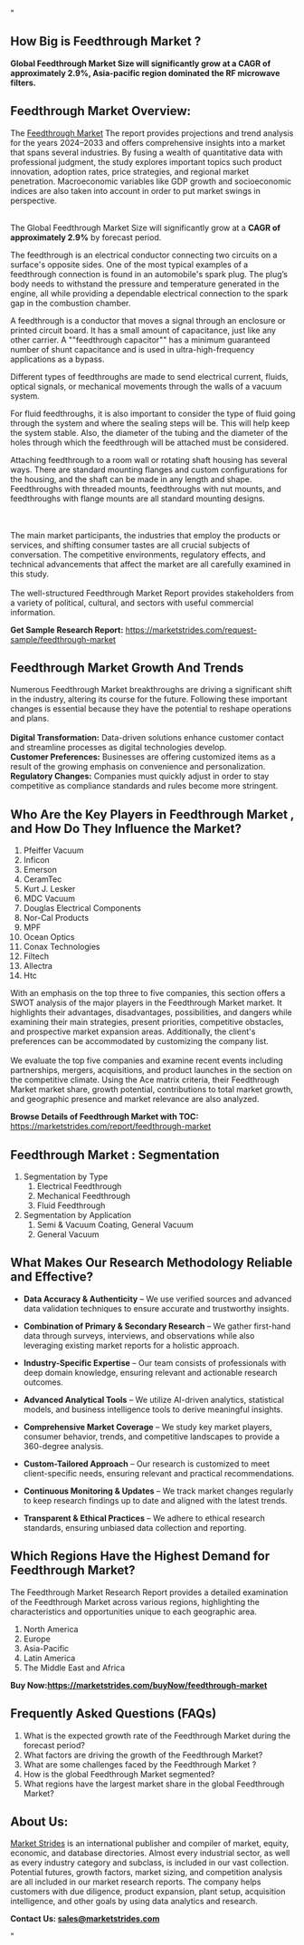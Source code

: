 "<h2>How Big is Feedthrough Market ?</h2>
<p><strong>Global Feedthrough Market Size will significantly grow at a CAGR of approximately 2.9%, Asia-pacific region dominated the RF microwave filters.</strong></p>
<h2>Feedthrough Market Overview:</h2>
<p>The <a href=https://marketstrides.com/report/feedthrough-market>Feedthrough Market</a> The report provides projections and trend analysis for the years 2024–2033 and offers comprehensive insights into a market that spans several industries. By fusing a wealth of quantitative data with professional judgment, the study explores important topics such product innovation, adoption rates, price strategies, and regional market penetration. Macroeconomic variables like GDP growth and socioeconomic indices are also taken into account in order to put market swings in perspective. <br /> <br /><p>The Global Feedthrough Market Size will significantly grow at a <strong>CAGR of approximately 2.9%</strong> by forecast period.</p> 
<p>The feedthrough is an electrical conductor connecting two circuits on a surface's opposite sides. One of the most typical examples of a feedthrough connection is found in an automobile's spark plug. The plug&rsquo;s body needs to withstand the pressure and temperature generated in the engine, all while providing a dependable electrical connection to the spark gap in the combustion chamber.</p>
<p>A feedthrough is a conductor that moves a signal through an enclosure or printed circuit board. It has a small amount of capacitance, just like any other carrier. A ""feedthrough capacitor"" has a minimum guaranteed number of shunt capacitance and is used in ultra-high-frequency applications as a bypass.</p>
<p>Different types of feedthroughs are made to send electrical current, fluids, optical signals, or mechanical movements through the walls of a vacuum system.</p>
<p>For fluid feedthroughs, it is also important to consider the type of fluid going through the system and where the sealing steps will be. This will help keep the system stable. Also, the diameter of the tubing and the diameter of the holes through which the feedthrough will be attached must be considered.</p>
<p>Attaching feedthrough to a room wall or rotating shaft housing has several ways. There are standard mounting flanges and custom configurations for the housing, and the shaft can be made in any length and shape. Feedthroughs with threaded mounts, feedthroughs with nut mounts, and feedthroughs with flange mounts are all standard mounting designs.</p><br /> <br />The main market participants, the industries that employ the products or services, and shifting consumer tastes are all crucial subjects of conversation. The competitive environments, regulatory effects, and technical advancements that affect the market are all carefully examined in this study. <br /> <br />The well-structured Feedthrough Market Report provides stakeholders from a variety of political, cultural, and sectors with useful commercial information.</p>
<p><strong>Get Sample Research Report:</strong> <a href=https://marketstrides.com/request-sample/feedthrough-market>https://marketstrides.com/request-sample/feedthrough-market</a></p>
<h2>Feedthrough Market Growth And Trends</h2>
<p>Numerous Feedthrough Market breakthroughs are driving a significant shift in the industry, altering its course for the future. Following these important changes is essential because they have the potential to reshape operations and plans.<br /><br /><strong>Digital Transformation:</strong> Data-driven solutions enhance customer contact and streamline processes as digital technologies develop. <br /><strong>Customer Preferences:</strong> Businesses are offering customized items as a result of the growing emphasis on convenience and personalization. <br /><strong>Regulatory Changes:</strong> Companies must quickly adjust in order to stay competitive as compliance standards and rules become more stringent.</p>
<h2>Who Are the Key Players in Feedthrough Market , and How Do They Influence the Market?</h2>
<p><ol>
<li>Pfeiffer Vacuum</li>
<li>Inficon</li>
<li>Emerson</li>
<li>CeramTec</li>
<li>Kurt J. Lesker</li>
<li>MDC Vacuum</li>
<li>Douglas Electrical Components</li>
<li>Nor-Cal Products</li>
<li>MPF</li>
<li>Ocean Optics</li>
<li>Conax Technologies</li>
<li>Filtech</li>
<li>Allectra</li>
<li>Htc</li>
</ol></p>
<p>With an emphasis on the top three to five companies, this section offers a SWOT analysis of the major players in the Feedthrough Market market. It highlights their advantages, disadvantages, possibilities, and dangers while examining their main strategies, present priorities, competitive obstacles, and prospective market expansion areas. Additionally, the client's preferences can be accommodated by customizing the company list. <br /> <br />We evaluate the top five companies and examine recent events including partnerships, mergers, acquisitions, and product launches in the section on the competitive climate. Using the Ace matrix criteria, their Feedthrough Market market share, growth potential, contributions to total market growth, and geographic presence and market relevance are also analyzed.</p>
<p><strong>Browse Details of Feedthrough Market with TOC:</strong> <a href=https://marketstrides.com/report/feedthrough-market>https://marketstrides.com/report/feedthrough-market</a></p>
<h2>Feedthrough Market : Segmentation</h2>
<p><ol>
<li>Segmentation by Type
<ol>
<li>Electrical Feedthrough</li>
<li>Mechanical Feedthrough</li>
<li>Fluid Feedthrough</li>
</ol>
</li>
<li>Segmentation by Application
<ol>
<li>Semi &amp; Vacuum Coating, General Vacuum</li>
<li>General Vacuum</li>
</ol>
</li>
</ol></p>
<h2>What Makes Our Research Methodology Reliable and Effective?</h2>
<ul>
<li>
<p><strong>Data Accuracy &amp; Authenticity</strong> – We use verified sources and advanced data validation techniques to ensure accurate and trustworthy insights.</p>
</li>
<li>
<p><strong>Combination of Primary &amp; Secondary Research</strong> – We gather first-hand data through surveys, interviews, and observations while also leveraging existing market reports for a holistic approach.</p>
</li>
<li>
<p><strong>Industry-Specific Expertise</strong> – Our team consists of professionals with deep domain knowledge, ensuring relevant and actionable research outcomes.</p>
</li>
<li>
<p><strong>Advanced Analytical Tools</strong> – We utilize AI-driven analytics, statistical models, and business intelligence tools to derive meaningful insights.</p>
</li>
<li>
<p><strong>Comprehensive Market Coverage</strong> – We study key market players, consumer behavior, trends, and competitive landscapes to provide a 360-degree analysis.</p>
</li>
<li>
<p><strong>Custom-Tailored Approach</strong> – Our research is customized to meet client-specific needs, ensuring relevant and practical recommendations.</p>
</li>
<li>
<p><strong>Continuous Monitoring &amp; Updates</strong> – We track market changes regularly to keep research findings up to date and aligned with the latest trends.</p>
</li>
<li>
<p><strong>Transparent &amp; Ethical Practices</strong> – We adhere to ethical research standards, ensuring unbiased data collection and reporting.</p>
</li>
</ul>
<h2>Which Regions Have the Highest Demand for Feedthrough Market? </h2>
<p>The Feedthrough Market Research Report provides a detailed examination of the Feedthrough Market across various regions, highlighting the characteristics and opportunities unique to each geographic area.</p>
<p><ol>
<li>North America</li>
<li>Europe</li>
<li>Asia-Pacific</li>
<li>Latin America</li>
<li>The Middle East and Africa</li>
</ol></p>
<p><strong>Buy Now:<a href=https://marketstrides.com/buyNow/feedthrough-market?price=single_price>https://marketstrides.com/buyNow/feedthrough-market</a></strong></p>
<h2>Frequently Asked Questions (FAQs)</h2>
<ol>
<li>What is the expected growth rate of the Feedthrough Market during the forecast period?</li>
<li>What factors are driving the growth of the Feedthrough Market?</li>
<li>What are some challenges faced by the Feedthrough Market ?</li>
<li>How is the global Feedthrough Market segmented?</li>
<li>What regions have the largest market share in the global Feedthrough Market?</li>
</ol>
<h2>About Us:</h2>
<p><a href=https://marketstrides.com/>Market Strides</a> is an international publisher and compiler of market, equity, economic, and database directories. Almost every industrial sector, as well as every industry category and subclass, is included in our vast collection. Potential futures, growth factors, market sizing, and competition analysis are all included in our market research reports. The company helps customers with due diligence, product expansion, plant setup, acquisition intelligence, and other goals by using data analytics and research.</p>
<p><strong>Contact Us: <a href=mailto:sales@marketstrides.com>sales@marketstrides.com</a></strong></p>"

